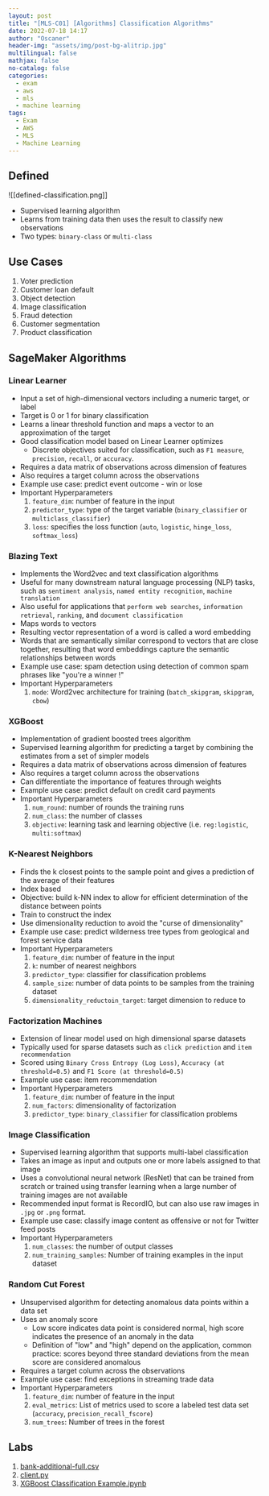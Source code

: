 ```yaml
---
layout: post
title: "[MLS-C01] [Algorithms] Classification Algorithms"
date: 2022-07-18 14:17
author: "Oscaner"
header-img: "assets/img/post-bg-alitrip.jpg"
multilingual: false
mathjax: false
no-catalog: false
categories:
  - exam
  - aws
  - mls
  - machine learning
tags:
  - Exam
  - AWS
  - MLS
  - Machine Learning
---
```


## Defined

![[defined-classification.png]]

- Supervised learning algorithm
- Learns from training data then uses the result to classify new observations
- Two types: `binary-class` or `multi-class`

## Use Cases

1. Voter prediction
2. Customer loan default
3. Object detection
4. Image classification
5. Fraud detection
6. Customer segmentation
7. Product classification

## SageMaker Algorithms

### Linear Learner

- Input a set of high-dimensional vectors including a numeric target, or label
- Target is 0 or 1 for binary classification
- Learns a linear threshold function and maps a vector to an approximation of the target
- Good classification model based on Linear Learner optimizes
    - Discrete objectives suited for classification, such as `F1 measure`, `precision`, `recall`, or `accuracy`.
- Requires a data matrix of observations across dimension of features
- Also requires a target column across the observations
- Example use case: predict event outcome - win or lose
- Important Hyperparameters
    1. `feature_dim`: number of feature in the input
    2. `predictor_type`: type of the target variable (`binary_classifier` or `multiclass_classifier`)
    3. `loss`: specifies the loss function (`auto`, `logistic`, `hinge_loss`, `softmax_loss`)

### Blazing Text

- Implements the Word2vec and text classification algorithms
- Useful for many downstream natural language processing (NLP) tasks, such as `sentiment analysis`, `named entity recognition`, `machine translation`
- Also useful for applications that `perform web searches`, `information retrieval`, `ranking`, and `document classification`
- Maps words to vectors
- Resulting vector representation of a word is called a word embedding
- Words that are semantically similar correspond to vectors that are close together, resulting that word embeddings capture the semantic relationships between words
- Example use case: spam detection using detection of common spam phrases like "you're a winner !"
- Important Hyperparameters
    1. `mode`: Word2vec architecture for training (`batch_skipgram`, `skipgram`, `cbow`)

### XGBoost

- Implementation of gradient boosted trees algorithm
- Supervised learning algorithm for predicting a target by combining the estimates from a set of simpler models
- Requires a data matrix of observations across dimension of features
- Also requires a target column across the observations
- Can differentiate the importance of features through weights
- Example use case: predict default on credit card payments
- Important Hyperparameters
    1. `num_round`: number of rounds the training runs
    2. `num_class`: the number of classes
    3. `objective`: learning task and learning objective (i.e. `reg:logistic`, `multi:softmax`)

### K-Nearest Neighbors

- Finds the k closest points to the sample point and gives a prediction of the average of their features
- Index based
- Objective: build k-NN index to allow for efficient determination of the distance between points
- Train to construct the index
- Use dimensionality reduction to avoid the "curse of dimensionality"
- Example use case: predict wilderness tree types from geological and forest service data
- Important Hyperparameters
    1. `feature_dim`: number of feature in the input
    2. `k`: number of nearest neighbors
    3. `predictor_type`: classifier for classification problems
    4. `sample_size`: number of data points to be samples from the training dataset
    5. `dimensionality_reductoin_target`: target dimension to reduce to

### Factorization Machines

- Extension of linear model used on high dimensional sparse datasets
- Typically used for sparse datasets such as `click prediction` and `item recommendation`
- Scored using `Binary Cross Entropy (Log Loss)`, `Accuracy (at threshold=0.5)` and `F1 Score (at threshold=0.5)`
- Example use case: item recommendation
- Important Hyperparameters
    1. `feature_dim`: number of feature in the input
    2. `num_factors`: dimensionality of factorization
    3. `predictor_type`: `binary_classifier` for classification problems

### Image Classification

- Supervised learning algorithm that supports multi-label classification
- Takes an image as input and outputs one or more labels assigned to that image
- Uses a convolutional neural network (ResNet) that can be trained from scratch or trained using transfer learning when a large number of training images are not available
- Recommended input format is RecordIO, but can also use raw images in `.jpg` or `.png` format.
- Example use case: classify image content as offensive or not for Twitter feed posts
- Important Hyperparameters
    1. `num_classes`: the number of output classes
    2. `num_training_samples`: Number of training examples in the input dataset

### Random Cut Forest

- Unsupervised algorithm for detecting anomalous data points within a data set
- Uses an anomaly score
    - Low score indicates data point is considered normal, high score indicates the presence of an anomaly in the data
    - Definition of "low" and "high" depend on the application, common practice: scores beyond three standard deviations from the mean score are considered anomalous
- Requires a target column across the observations
- Example use case: find exceptions in streaming trade data
- Important Hyperparameters
    1. `feature_dim`: number of feature in the input
    2. `eval_metrics`: List of metrics used to score a labeled test data set (`accuracy`, `precision_recall_fscore`)
    3. `num_trees`: Number of trees in the forest

## Labs

1. [bank-additional-full.csv](https://github.com/Oscaner/Exam/blob/master/aws/mls-c01/whizlabs/code/05-algorithms/05-classification-algorithms/bank-additional-full.csv "bank-additional-full.csv")
2. [client.py](https://github.com/Oscaner/Exam/blob/master/aws/mls-c01/whizlabs/code/05-algorithms/05-classification-algorithms/client.py "client.py")
3. [XGBoost Classification Example.ipynb](https://github.com/Oscaner/Exam/blob/master/aws/mls-c01/whizlabs/code/05-algorithms/05-classification-algorithms/XGBoost%20Classification%20Example.ipynb "XGBoost Classification Example.ipynb")
